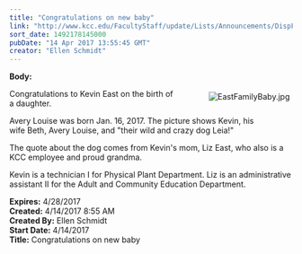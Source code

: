 ```yaml
---
title: "Congratulations on new baby"
link: "http://www.kcc.edu/FacultyStaff/update/Lists/Announcements/DispForm.aspx?ID=2420"
sort_date: 1492178145000
pubDate: "14 Apr 2017 13:55:45 GMT"
creator: "Ellen Schmidt"
---
```


<div><b>Body:</b> <div class="ExternalClass9B4A3C53701C48BEA2E81EC1234E08AC"><p><img alt="EastFamilyBaby.jpg" src="/FacultyStaff/update/Documents/EastFamilyBaby.jpg" style="vertical-align:auto;float:right;margin:5px" />Congratulations to Kevin East on the birth of a daughter.</p>
<p>Avery Louise was born Jan. 16, 2017. The picture shows Kevin, his wife Beth, Avery Louise, and &quot;their wild and crazy dog Leia!&quot;</p>
<p>The quote about the dog comes from Kevin's mom, Liz East, who also is a KCC employee and proud grandma.</p>
<p>Kevin is a technician I for Physical Plant Department. Liz is an administrative assistant II for the Adult and Community Education Department.</p></div></div>
<div><b>Expires:</b> 4/28/2017</div>
<div><b>Created:</b> 4/14/2017 8:55 AM</div>
<div><b>Created By:</b> Ellen Schmidt</div>
<div><b>Start Date:</b> 4/14/2017</div>
<div><b>Title:</b> Congratulations on new baby</div>
